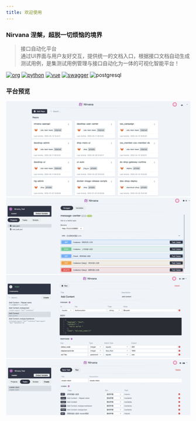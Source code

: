 ```yaml
---
title: 欢迎使用
---
```


### Nirvana 涅槃，超脱一切烦恼的境界  

> 接口自动化平台  
> 通过UI界面与用户友好交互，提供统一的文档入口，根据接口文档自动生成测试用例，是集测试用例管理与接口自动化为一体的可视化智能平台！

[![org](https://img.shields.io/static/v1?style=for-the-badge&label=org&message=Truth%20%26%20Insurance%20Office&color=597ed9)](http://bx.baoxian-sz.com)
[![python](https://img.shields.io/static/v1?style=for-the-badge&logo=python&label=Python&message=3.7&color=3776AB)](https://www.python.org)
[![vue](https://img.shields.io/static/v1?style=for-the-badge&logo=Vue.js&label=Vue.js&message=2.6.11&color=4FC08D)](https://vuejs.org)
[![swagger](https://img.shields.io/static/v1?style=for-the-badge&logo=swagger&label=swagger&message=3.0&color=85EA2D)](https://swagger.io/)
![postgresql](https://img.shields.io/static/v1?style=for-the-badge&logo=PostgresQL&label=postgresql&message=10&color=336791)


### 平台预览

![Repo](/images/repo.png)
![Project](/images/project.png)
![Testcase](/images/testcase.png)
![Task](/images/task.png)

